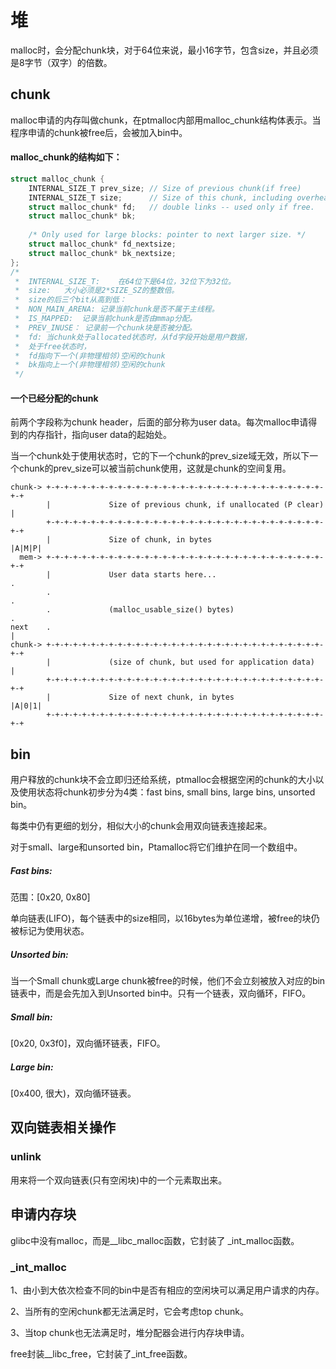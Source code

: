  # 堆

malloc时，会分配chunk块，对于64位来说，最小16字节，包含size，并且必须是8字节（双字）的倍数。

## chunk

malloc申请的内存叫做chunk，在ptmalloc内部用malloc_chunk结构体表示。当程序申请的chunk被free后，会被加入bin中。

#### malloc_chunk的结构如下：

```c
struct malloc_chunk {
    INTERNAL_SIZE_T prev_size; // Size of previous chunk(if free)
    INTERNAL_SIZE_T size; 	   // Size of this chunk, including overhead.
    struct malloc_chunk* fd;   // double links -- used only if free.
    struct malloc_chunk* bk;
    
    /* Only used for large blocks: pointer to next larger size. */
    struct malloc_chunk* fd_nextsize;
    struct malloc_chunk* bk_nextsize;
};
/*
 *	INTERNAL_SIZE_T:	在64位下是64位，32位下为32位。
 *  size:	大小必须是2*SIZE_SZ的整数倍。
 *  size的后三个bit从高到低：
 *  NON_MAIN_ARENA:	记录当前chunk是否不属于主线程。
 *  IS_MAPPED:	记录当前chunk是否由mmap分配。
 *  PREV_INUSE：	记录前一个chunk块是否被分配。
 *  fd:	当chunk处于allocated状态时，从fd字段开始是用户数据，
 *  处于free状态时，
 *	fd指向下一个(非物理相邻)空闲的chunk
 *	bk指向上一个(非物理相邻)空闲的chunk
 */
```

#### 一个已经分配的chunk

前两个字段称为chunk header，后面的部分称为user data。每次malloc申请得到的内存指针，指向user data的起始处。

当一个chunk处于使用状态时，它的下一个chunk的prev_size域无效，所以下一个chunk的prev_size可以被当前chunk使用，这就是chunk的空间复用。

```
chunk-> +-+-+-+-+-+-+-+-+-+-+-+-+-+-+-+-+-+-+-+-+-+-+-+-+-+-+-+-+-+-+-+-+
        |             Size of previous chunk, if unallocated (P clear)  |
        +-+-+-+-+-+-+-+-+-+-+-+-+-+-+-+-+-+-+-+-+-+-+-+-+-+-+-+-+-+-+-+-+
        |             Size of chunk, in bytes                     |A|M|P|
  mem-> +-+-+-+-+-+-+-+-+-+-+-+-+-+-+-+-+-+-+-+-+-+-+-+-+-+-+-+-+-+-+-+-+
        |             User data starts here...                          .
        .                                                               .
        .             (malloc_usable_size() bytes)                      .
next    .                                                               |
chunk-> +-+-+-+-+-+-+-+-+-+-+-+-+-+-+-+-+-+-+-+-+-+-+-+-+-+-+-+-+-+-+-+-+
        |             (size of chunk, but used for application data)    |
        +-+-+-+-+-+-+-+-+-+-+-+-+-+-+-+-+-+-+-+-+-+-+-+-+-+-+-+-+-+-+-+-+
        |             Size of next chunk, in bytes                |A|0|1|
        +-+-+-+-+-+-+-+-+-+-+-+-+-+-+-+-+-+-+-+-+-+-+-+-+-+-+-+-+-+-+-+-+
```

## bin

用户释放的chunk块不会立即归还给系统，ptmalloc会根据空闲的chunk的大小以及使用状态将chunk初步分为4类：fast bins, small bins, large bins, unsorted bin。

每类中仍有更细的划分，相似大小的chunk会用双向链表连接起来。

对于small、large和unsorted bin，Ptamalloc将它们维护在同一个数组中。

##### Fast bins: 

范围：[0x20, 0x80]

单向链表(LIFO)，每个链表中的size相同，以16bytes为单位递增，被free的块仍被标记为使用状态。

##### Unsorted bin:

当一个Small chunk或Large chunk被free的时候，他们不会立刻被放入对应的bin链表中，而是会先加入到Unsorted bin中。只有一个链表，双向循环，FIFO。

##### Small bin:

[0x20, 0x3f0]，双向循环链表，FIFO。

##### Large bin:

[0x400, 很大)，双向循环链表。



## 双向链表相关操作

### unlink

用来将一个双向链表(只有空闲块)中的一个元素取出来。



## 申请内存块

glibc中没有malloc，而是__libc_malloc函数，它封装了 _int_malloc函数。

### _int_malloc

1、由小到大依次检查不同的bin中是否有相应的空闲块可以满足用户请求的内存。

2、当所有的空闲chunk都无法满足时，它会考虑top chunk。

3、当top chunk也无法满足时，堆分配器会进行内存块申请。



free封装\_\_libc_free，它封装了_int_free函数。











